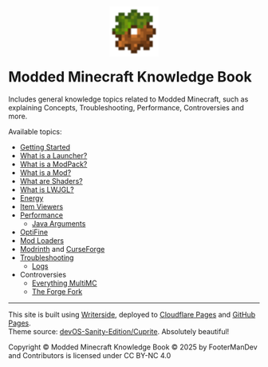 
<div align="center" style="margin-top: 30px; margin-bottom: -15px">
<img alt="Modded Minecraft Knowledge Book" title="Modded Minecraft Knowledge Book Image"
    src="https://raw.githubusercontent.com/FooterManDev/Modded-Minecraft-Knowledge-Book/refs/heads/master/Writerside/images/mc_mod.svg"
    width="100" height="100" align="center"
/>
</div>

# Modded Minecraft Knowledge Book
Includes general knowledge topics related to Modded Minecraft, such as explaining Concepts, Troubleshooting, Performance, Controversies and more.
<br/>

Available topics:
* [Getting Started](https://mmkb.pages.dev/getting-started.html)
* [What is a Launcher?](https://mmkb.pages.dev/what-is-a-launcher.html)
* [What is a ModPack?](https://mmkb.pages.dev/what-is-a-modpack.html)
* [What is a Mod?](https://mmkb.pages.dev/what-is-a-mod.html)
* [What are Shaders?](https://mmkb.pages.dev/what-are-shaders.html)
* [What is LWJGL?](https://mmkb.pages.dev/what-is-lwjgl.html)
* [Energy](https://mmkb.pages.dev/energy.html)
* [Item Viewers](https://mmkb.pages.dev/item-viewers.html)
* [Performance](https://mmkb.pages.dev/performance-mods.html)
  * [Java Arguments](https://mmkb.pages.dev/java-arguments.html)
* [OptiFine](https://mmkb.pages.dev/optifine)
* [Mod Loaders](https://mmkb.pages.dev/mod-loaders.html)
* [Modrinth](https://mmkb.pages.dev/modrinth.html) and [CurseForge](https://mmkb.pages.dev/curseforge.html)
* [Troubleshooting](https://mmkb.pages.dev/troubleshooting.html)
  * [Logs](https://mmkb.pages.dev/logs.html)
* Controversies
  * [Everything MultiMC](https://mmkb.pages.dev/everything-multimc.html)
  * [The Forge Fork](https://mmkb.pages.dev/the-forge-fork.html)

---

This site is built using [Writerside](https://www.jetbrains.com/writerside/), deployed to [Cloudflare Pages](https://mmkb.pages.dev) and [GitHub Pages](https://footermandev.github.io/Modded-Minecraft-Knowledge-Book).<br/>
Theme source: [devOS-Sanity-Edition/Cuprite](https://github.com/devOS-Sanity-Edition/Cuprite). Absolutely beautiful!<p/>
Copyright © Modded Minecraft Knowledge Book © 2025 by FooterManDev and Contributors is licensed under CC BY-NC 4.0
